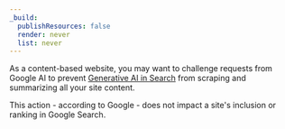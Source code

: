 ```yaml
---
_build:
  publishResources: false
  render: never
  list: never
---
```


As a content-based website, you may want to challenge requests from Google AI to prevent [Generative AI in Search](https://blog.google/products/search/generative-ai-google-search-may-2024/) from scraping and summarizing all your site content.

This action - according to Google - does not impact a site's inclusion or ranking in Google Search.
